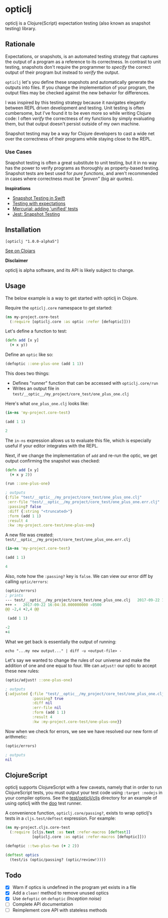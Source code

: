 # opticlj

opticlj is a Clojure(Script) expectation testing (also known as snapshot testing)
library.

## Rationale

Expectations, or snapshots, is an automated testing strategy that captures the
output of a program as a reference to its correctness. In contrast to unit
testing, snapshots don't require the programmer to _specify_ the correct output
of their program but instead to _verify_ the output.

`opticlj` let's you define these snapshots and automatically generate the
outputs into files. If you change the implementation of your program, the output
files may be checked against the new behavior for differences.

I was inspired by this testing strategy because it navigates elegantly between
REPL driven development and testing. Unit testing is often cumbersome, but I've
found it to be even more so while writing Clojure code: I often _verify_ the
correctness of my functions by simply evaluating them, but that output doesn't
persist outside of my own machine.

Snapshot testing may be a way for Clojure developers to cast a wide net over
the correctness of their programs while staying close to the REPL.

### Use Cases

Snapshot testing is often a great substitute to unit testing, but it in no way
has the power to verify programs as thoroughly as property-based testing.
Snapshot tests are best used for _pure functions_, and aren't recommended in
cases where correctness must be _"proven"_ (big air quotes).

**Inspirations**

- [Snapshot Testing in Swift](http://www.stephencelis.com/2017/09/snapshot-testing-in-swift)
- [Testing with expectations](https://blog.janestreet.com/testing-with-expectations/)
- [Mercurial: adding 'unified' tests](https://www.selenic.com/blog/?p=663)
- [Jest: Snapshot Testing](https://facebook.github.io/jest/docs/en/snapshot-testing.html)

## Installation

```
[opticlj "1.0.0-alpha5"]
```

[See on Clojars](https://clojars.org/opticlj)


**Disclaimer**

opticlj is alpha software, and its API is likely subject to change.

## Usage

The below example is a way to get started with opticlj in Clojure.

Require the `opticlj.core` namespace to get started:

```clj
(ns my-project.core-test
  (:require [opticlj.core :as optic :refer [defoptic]]))
```

Let's define a function to test:

```clj
(defn add [x y]
  (+ x y))
```

Define an `optic` like so:

```clj
(defoptic ::one-plus-one (add 1 1))
```

This does two things:

- Defines "runner" function that can be accessed with `opticlj.core/run`
- Writes an output file in `test/__optic__/my_project/core_test/one_plus_one.clj`

Here's what `one_plus_one.clj` looks like:

```clj
(in-ns 'my-project.core-test)

(add 1 1)

2
```

The `in-ns` expression allows us to evaluate this file, which is especially
useful if your editor integrates with the REPL.

Next, if we change the implementation of `add` and re-run the optic, we get
output confirming the snapshot was checked:

```clj
(defn add [x y]
  (+ x y 2))

(run ::one-plus-one)

; outputs
{:file "test/__optic__/my_project/core_test/one_plus_one.clj"
 :err-file "test/__optic__/my_project/core_test/one_plus_one.err.clj"
 :passing? false
 :diff {:string "<truncated>"}
 :form (add 1 1)
 :result 4
 :kw :my-project.core-test/one-plus-one}
```

A new file was created: `test/__optic__/my_project/core_test/one_plus_one.err.clj`

```clj
(in-ns 'my-project.core-test)

(add 1 1)

4
```

Also, note how the `:passing?` key is `false`. We can view our error diff by
calling `optic/errors`:

```clj
(optic/errors)
; prints
--- test/__optic__/my_project/core_test/one_plus_one.clj   2017-09-22 16:03:38.000000000 -0500
+++ -   2017-09-22 16:04:38.000000000 -0500
@@ -2,4 +2,4 @@

 (add 1 1)

-2
+4
```

What we get back is essentially the output of running:

```
echo "...my new output..." | diff -u <output-file> -
```

Let's say we wanted to change the rules of our universe and make the addition
of one and one equal to four. We can `adjust!` our optic to accept these new rules:

```clj
(optic/adjust! ::one-plus-one)

; outputs
{:adjusted {:file "test/__optic__/my_project/core_test/one_plus_one.clj"
            :passing? true
            :diff nil
            :err-file nil
            :form (add 1 1)
            :result 4
            :kw :my-project.core-test/one-plus-one}}
```

Now when we check for errors, we see we have resolved our new form of arithmetic:

```clj
(optic/errors)

; outputs
nil
```

## ClojureScript

opticlj supports ClojureScript with a few caveats, namely that in order to run
ClojureScript tests, you must output your test code using `:target :nodejs` in
your compiler options. See the [test/opticlj/cljs](test/opticlj/cljs/) directory
for an example of using opticlj with the [doo](https://github.com/bensu/doo)
test runner.

A convenience function, `opticlj.core/passing?`, exists to wrap opticlj's tests
in a `cljs.test/deftest` expression. For example:

```clj
(ns my-project.cljs.core-test
  (:require [cljs.test :as test :refer-macros [deftest]]
            [opticlj.core :as optic :refer-macros [defoptic]]))

(defoptic ::two-plus-two (+ 2 2))

(deftest optics
  (test/is (optic/passing? (optic/review!))))
```

## Todo

- [x] Warn if optics is undefined in the program yet exists in a file
- [x] Add a `clean!` method to remove unused optics
- [x] Use `defoptic` on `defoptic` _(Inception noise)_
- [ ] Complete API documentation
- [ ] Reimplement core API with stateless methods
